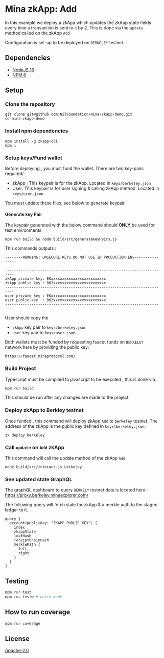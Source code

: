 # Mina zkApp: Add

In this example we deploy a zkApp which updates the zkApp state fields every time a transaction is sent to it by 2.
This is done via the `update` method called on the zkApp `Add`

Configuration is set-up to be deployed on `BERKELEY` testnet.

## Dependencies
- [NodeJS 16](https://nodejs.org/en/)
- [NPM 6](https://www.npmjs.com/)


## Setup
### Clone the repository 
```
git clone git@github.com:NilFoundation/mina-zkapp-demo.git
cd mina-zkapp-demo
```
### Install npm dependencies
```
npm install -g zkapp-cli
npm i
```

### Setup keys/Fund wallet
Before deploying , you must fund the wallet.  There are two key-pairs required/
- zkApp : This keypair is for the zkApp. Located in `keys/berkeley.json`  
- User: This keypair is for user signing & calling zkApp method. Located in `keys/user.json`

You must update these files, see below to generate keypair.

#### Generate key Pair

The keypair generated with the below command should **ONLY** be used for test environments.

```
npm run build && node build/src/generateKeyPairs.js
```
This commands outputs :
```
--------WARNING: UNSECURE KEYS DO NOT USE IN PRODUCTION ENV----------------

--------------------------------------------------------------------------
zkApp private key: EKxxxxxxxxxxxxxxxxxxxxxxxxx
zkApp public key : B62xxxxxxxxxxxxxxxxxxxxxxxx
--------------------------------------------------------------------------
user private key : EKxxxxxxxxxxxxxxxxxxxxxxxxx
user public key  : B62xxxxxxxxxxxxxxxxxxxxxxxx
--------------------------------------------------------------------------
```
User should copy the 
- `zkApp` key pair to `keys/berkeley.json`
- `user` key pair to `keys/user.json`

Both wallets must be funded by requesting faucet funds on `BERKELEY` network here 
by providing the public key:

```
https://faucet.minaprotocol.com/
```

### Build Project
Typescript must be compiled to javascript to be executed , this is done via. 
```sh
npm run build
```
This should be run after any changes are made to the project.

### Deploy zkApp to Berkley testnet
Once funded , this command will deploy zkApp `Add` to  `berkeley` testnet. The address of the
zkApp is the public key defined in `keys\berkeley.json`.

```
zk deploy berkeley
```

### Call `update` on `Add` zkApp
This command will call the update method of the zkApp `Add`
```
node build/src/interact.js berkeley
```

### See updated state GraphQL

The graphQL dashboard to query `BERKELY` testnet data is located here : https://proxy.berkeley.minaexplorer.com/

The following query will fetch state for zkApp & a merkle path to the staged ledger to it.
```
query {
  account(publicKey: "ZKAPP_PUBLIC_KEY") {
    index
    zkappState
    leafHash
    receiptChainHash
    merklePath {
      left,
      right
    }
  }
}
```

## Testing

```sh
npm run test
npm run testw # watch mode
```

## How to run coverage

```sh
npm run coverage
```

## License

[Apache-2.0](LICENSE)
